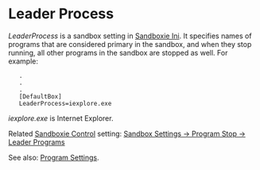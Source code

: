 # Leader Process

_LeaderProcess_ is a sandbox setting in [Sandboxie Ini](SandboxieIni). It specifies names of programs that are considered primary in the sandbox, and when they stop running, all other programs in the sandbox are stopped as well. For example:
```
   .
   .
   .
   [DefaultBox]
   LeaderProcess=iexplore.exe
```

_iexplore.exe_ is Internet Explorer.

Related [Sandboxie Control](SandboxieControl) setting: [Sandbox Settings -> Program Stop -> Leader Programs](ProgramStopSettings#leader)

See also: [Program Settings](ProgramSettings#leader).
